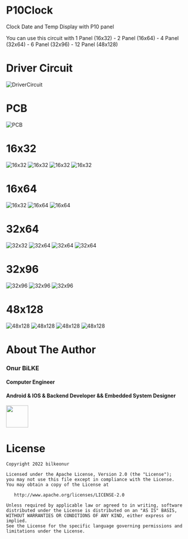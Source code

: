 # P10Clock
Clock Date and Temp Display with P10 panel

You can use this circuit with 1 Panel (16x32) - 2 Panel (16x64) - 4 Panel (32x64) - 6 Panel (32x96) - 12 Panel (48x128)

# Driver Circuit
![DriverCircuit](https://github.com/bilkeonur/P10Clock/blob/main/Images/pcb.jpg)

# PCB
![PCB](https://github.com/bilkeonur/P10Clock/blob/main/Images/pcb_ares.png)

# 16x32
![16x32](https://github.com/bilkeonur/P10Clock/blob/main/Images/16x32-1.jpg)
![16x32](https://github.com/bilkeonur/P10Clock/blob/main/Images/16x32-2.jpg)
![16x32](https://github.com/bilkeonur/P10Clock/blob/main/Images/16x32-3.jpg)
![16x32](https://github.com/bilkeonur/P10Clock/blob/main/Images/16x32-4.jpg)

# 16x64
![16x32](https://github.com/bilkeonur/P10Clock/blob/main/Images/16x64-1.jpg)
![16x64](https://github.com/bilkeonur/P10Clock/blob/main/Images/16x64-2.jpg)
![16x64](https://github.com/bilkeonur/P10Clock/blob/main/Images/16x64-3.jpg)

# 32x64
![32x32](https://github.com/bilkeonur/P10Clock/blob/main/Images/32x64-1.jpg)
![32x64](https://github.com/bilkeonur/P10Clock/blob/main/Images/32x64-2.jpg)
![32x64](https://github.com/bilkeonur/P10Clock/blob/main/Images/32x64-3.jpg)
![32x64](https://github.com/bilkeonur/P10Clock/blob/main/Images/32x64-4.jpg)

# 32x96
![32x96](https://github.com/bilkeonur/P10Clock/blob/main/Images/32x96-1.jpg)
![32x96](https://github.com/bilkeonur/P10Clock/blob/main/Images/32x96.jpg)
![32x96](https://github.com/bilkeonur/P10Clock/blob/main/Images/32x96-3.jpg)

# 48x128
![48x128](https://github.com/bilkeonur/P10Clock/blob/main/Images/48x128-1.jpg)
![48x128](https://github.com/bilkeonur/P10Clock/blob/main/Images/48x128-2.jpg)
![48x128](https://github.com/bilkeonur/P10Clock/blob/main/Images/48x128-3.jpg)
![48x128](https://github.com/bilkeonur/P10Clock/blob/main/Images/48x128-4.jpg)


# About The Author

### Onur BiLKE

#### Computer Engineer
#### Android & IOS & Backend Developer && Embedded System Designer

<a href="https://www.linkedin.com/in/onur-bilke-55b04275/"><img src="https://github.com/aritraroy/social-icons/blob/master/linkedin-icon.png?raw=true" width="60"></a>

# License

```
Copyright 2022 bilkeonur

Licensed under the Apache License, Version 2.0 (the "License");
you may not use this file except in compliance with the License.
You may obtain a copy of the License at

   http://www.apache.org/licenses/LICENSE-2.0

Unless required by applicable law or agreed to in writing, software
distributed under the License is distributed on an "AS IS" BASIS,
WITHOUT WARRANTIES OR CONDITIONS OF ANY KIND, either express or implied.
See the License for the specific language governing permissions and
limitations under the License.
```



